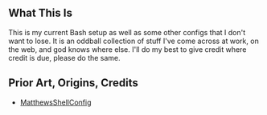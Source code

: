## What This Is
This is my current Bash setup as well as some other configs that I don't want to lose. It is an oddball collection of stuff I've come across at work, on the web, and god knows where else. I'll do my best to give credit where credit is due, please do the same.

## Prior Art, Origins, Credits
* [MatthewsShellConfig](https://github.com/matthewmccullough/MatthewsShellConfig)

